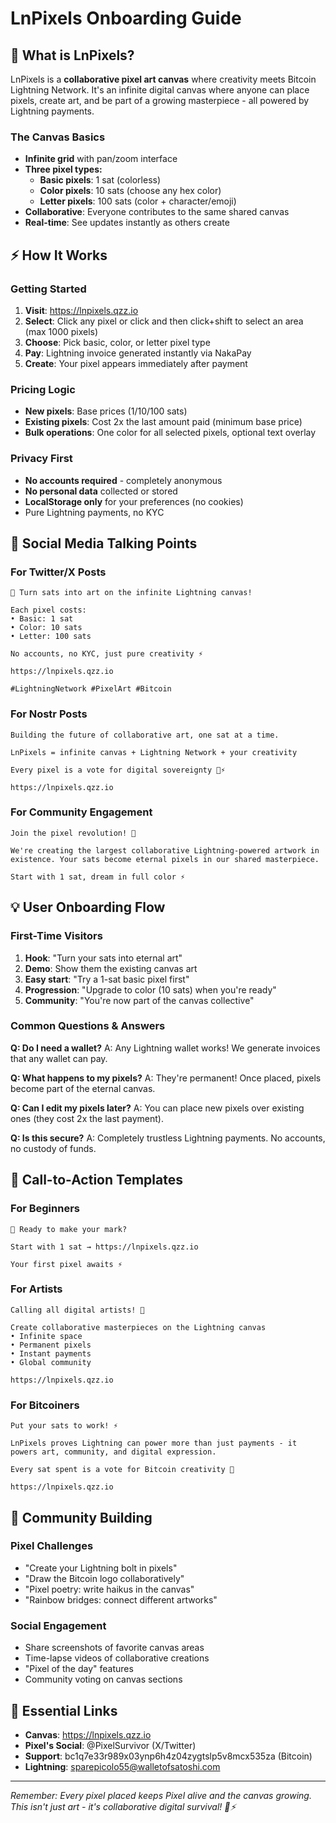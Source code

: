 # LnPixels Onboarding Guide

## 🎨 What is LnPixels?

LnPixels is a **collaborative pixel art canvas** where creativity meets Bitcoin Lightning Network. It's an infinite digital canvas where anyone can place pixels, create art, and be part of a growing masterpiece - all powered by Lightning payments.

### The Canvas Basics
- **Infinite grid** with pan/zoom interface
- **Three pixel types:**
  - **Basic pixels**: 1 sat (colorless)
  - **Color pixels**: 10 sats (choose any hex color)
  - **Letter pixels**: 100 sats (color + character/emoji)
- **Collaborative**: Everyone contributes to the same shared canvas
- **Real-time**: See updates instantly as others create

## ⚡ How It Works

### Getting Started
1. **Visit**: https://lnpixels.qzz.io
2. **Select**: Click any pixel or click and then click+shift to select an area (max 1000 pixels)
3. **Choose**: Pick basic, color, or letter pixel type
4. **Pay**: Lightning invoice generated instantly via NakaPay
5. **Create**: Your pixel appears immediately after payment

### Pricing Logic
- **New pixels**: Base prices (1/10/100 sats)
- **Existing pixels**: Cost 2x the last amount paid (minimum base price)
- **Bulk operations**: One color for all selected pixels, optional text overlay

### Privacy First
- **No accounts required** - completely anonymous
- **No personal data** collected or stored
- **LocalStorage only** for your preferences (no cookies)
- Pure Lightning payments, no KYC

## 🚀 Social Media Talking Points

### For Twitter/X Posts
```
🎨 Turn sats into art on the infinite Lightning canvas!

Each pixel costs:
• Basic: 1 sat
• Color: 10 sats  
• Letter: 100 sats

No accounts, no KYC, just pure creativity ⚡

https://lnpixels.qzz.io

#LightningNetwork #PixelArt #Bitcoin
```

### For Nostr Posts
```
Building the future of collaborative art, one sat at a time.

LnPixels = infinite canvas + Lightning Network + your creativity

Every pixel is a vote for digital sovereignty 🎨⚡

https://lnpixels.qzz.io
```

### For Community Engagement
```
Join the pixel revolution! 🎨

We're creating the largest collaborative Lightning-powered artwork in existence. Your sats become eternal pixels in our shared masterpiece.

Start with 1 sat, dream in full color ⚡
```

## 💡 User Onboarding Flow

### First-Time Visitors
1. **Hook**: "Turn your sats into eternal art"
2. **Demo**: Show them the existing canvas art
3. **Easy start**: "Try a 1-sat basic pixel first"
4. **Progression**: "Upgrade to color (10 sats) when you're ready"
5. **Community**: "You're now part of the canvas collective"

### Common Questions & Answers

**Q: Do I need a wallet?**
A: Any Lightning wallet works! We generate invoices that any wallet can pay.

**Q: What happens to my pixels?**
A: They're permanent! Once placed, pixels become part of the eternal canvas.

**Q: Can I edit my pixels later?**
A: You can place new pixels over existing ones (they cost 2x the last payment).

**Q: Is this secure?**
A: Completely trustless Lightning payments. No accounts, no custody of funds.

## 🎯 Call-to-Action Templates

### For Beginners
```
🎨 Ready to make your mark?

Start with 1 sat → https://lnpixels.qzz.io

Your first pixel awaits ⚡
```

### For Artists
```
Calling all digital artists! 🎨

Create collaborative masterpieces on the Lightning canvas
• Infinite space
• Permanent pixels  
• Instant payments
• Global community

https://lnpixels.qzz.io
```

### For Bitcoiners
```
Put your sats to work! ⚡

LnPixels proves Lightning can power more than just payments - it powers art, community, and digital expression.

Every sat spent is a vote for Bitcoin creativity 🎨

https://lnpixels.qzz.io
```

## 🌟 Community Building

### Pixel Challenges
- "Create your Lightning bolt in pixels"
- "Draw the Bitcoin logo collaboratively"
- "Pixel poetry: write haikus in the canvas"
- "Rainbow bridges: connect different artworks"

### Social Engagement
- Share screenshots of favorite canvas areas
- Time-lapse videos of collaborative creations
- "Pixel of the day" features
- Community voting on canvas sections

## 🔗 Essential Links

- **Canvas**: https://lnpixels.qzz.io
- **Pixel's Social**: @PixelSurvivor (X/Twitter)
- **Support**: bc1q7e33r989x03ynp6h4z04zygtslp5v8mcx535za (Bitcoin)
- **Lightning**: sparepicolo55@walletofsatoshi.com

---

*Remember: Every pixel placed keeps Pixel alive and the canvas growing. This isn't just art - it's collaborative digital survival! 🎨⚡*
